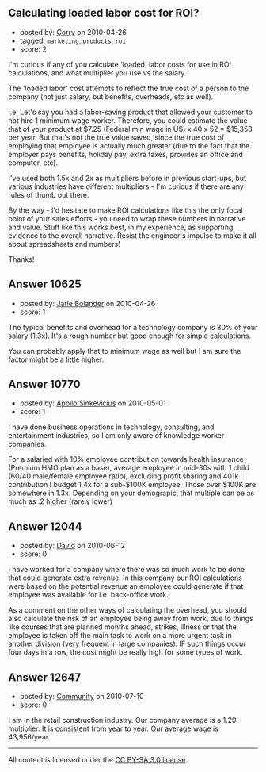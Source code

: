 ## Calculating loaded labor cost for ROI?

- posted by: [Corry](https://stackexchange.com/users/-1/3172-corry) on 2010-04-26
- tagged: `marketing`, `products`, `roi`
- score: 2

I'm curious if any of you calculate 'loaded' labor costs for use in ROI calculations, and what multiplier you use vs the salary.

The 'loaded labor' cost attempts to reflect the true cost of a person to the company (not just salary, but benefits, overheads, etc as well).

i.e. Let's say you had a labor-saving product that allowed your customer to not hire 1 minimum wage worker. Therefore, you could estimate the value that of your product at $7.25 (Federal min wage in US) x 40 x 52 =  $15,353 per year. But that's not the true value saved, since the true cost of employing that employee is actually much greater (due to the fact that the employer pays benefits, holiday pay, extra taxes, provides an office and computer, etc).

I've used both 1.5x and 2x as multipliers before in previous start-ups, but various industries have different multipliers - I'm curious if there are any rules of thumb out there.

By the way - I'd hesitate to make ROI calculations like this the only focal point of your sales efforts - you need to wrap these numbers in narrative and value. Stuff like this works best, in my experience, as supporting evidence to the overall narrative. Resist the engineer's impulse to make it all about spreadsheets and numbers!

Thanks!


## Answer 10625

- posted by: [Jarie Bolander](https://stackexchange.com/users/-1/585-jarie-bolander) on 2010-04-26
- score: 1

The typical benefits and overhead for a technology company is 30% of your salary (1.3x). It's a rough number but good enough for simple calculations. 

You can probably apply that to minimum wage as well but I am sure the factor might be a little higher.


## Answer 10770

- posted by: [Apollo Sinkevicius](https://stackexchange.com/users/-1/2119-apollo-sinkevicius) on 2010-05-01
- score: 1

I have done business operations in technology, consulting, and entertainment industries, so I am only aware of knowledge worker companies. 

For a salaried with 10% employee contribution towards health insurance (Premium HMO plan as a base), average employee in mid-30s with 1 child (60/40 male/female employee ratio), excluding profit sharing and 401k contribution I budget 1.4x for a sub-$100K employee. Those over $100K are somewhere in 1.3x.
Depending on your demograpic, that multiple can be as much as .2 higher (rarely lower)


## Answer 12044

- posted by: [David](https://stackexchange.com/users/-1/2684-david) on 2010-06-12
- score: 0

I have worked for a company where there was so much work to be done that could generate extra revenue. In this company our ROI calculations were based on the potential revenue an employee could generate if that employee was available for i.e. back-office work.

As a comment on the other ways of calculating the overhead, you should also calculate the risk of an employee being away from work, due to things like courses that are planned months ahead, strikes, illness or that the employee is taken off the main task to work on a more urgent task in another division (very frequent in large companies). IF such things occur four days in a row, the cost might be really high for some types of work.


## Answer 12647

- posted by: [Community](https://stackexchange.com/users/-1/-1-community) on 2010-07-10
- score: 0

I am in the retail construction industry.  Our company average is a 1.29 multiplier.  It is consistent from year to year.  Our average wage is 43,956/year.



---

All content is licensed under the [CC BY-SA 3.0 license](https://creativecommons.org/licenses/by-sa/3.0/).
